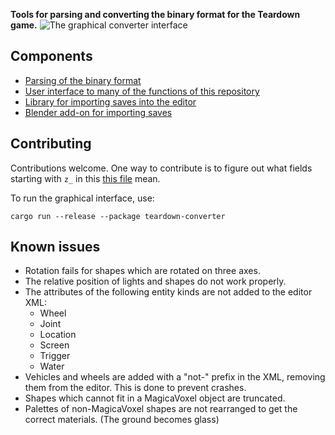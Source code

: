 **Tools for parsing and converting the binary format for the Teardown game.**
![The graphical converter interface](https://user-images.githubusercontent.com/7348146/112862805-710c2100-90b6-11eb-8b4f-26c28c606711.png)

## Components
* [Parsing of the binary format](bin-format)
* [User interface to many of the functions of this repository](user-interface)
* [Library for importing saves into the editor](editor-format)
* [Blender add-on for importing saves](blender)

## Contributing
Contributions welcome. One way to contribute is to figure out what fields starting with `z_` in this [this file](bin-format/src/format.rs) mean.

To run the graphical interface, use:

    cargo run --release --package teardown-converter

## Known issues
* Rotation fails for shapes which are rotated on three axes.
* The relative position of lights and shapes do not work properly.
* The attributes of the following entity kinds are not added to the editor XML:
  * Wheel
  * Joint
  * Location
  * Screen
  * Trigger
  * Water
* Vehicles and wheels are added with a "not-" prefix in the XML, removing them from the editor. This is done to prevent crashes.
* Shapes which cannot fit in a MagicaVoxel object are truncated.
* Palettes of non-MagicaVoxel shapes are not rearranged to get the correct materials. (The ground becomes glass)


